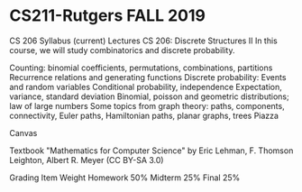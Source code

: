 # CS211-Rutgers FALL 2019

CS 206
Syllabus (current)
Lectures
CS 206: Discrete Structures II
In this course, we will study combinatorics and discrete probability.

Counting: binomial coefficients, permutations, combinations, partitions
Recurrence relations and generating functions
Discrete probability:
Events and random variables
Conditional probability, independence
Expectation, variance, standard deviation
Binomial, poisson and geometric distributions; law of large numbers
Some topics from graph theory: paths, components, connectivity, Euler paths, Hamiltonian paths, planar graphs, trees
Piazza

Canvas

Textbook
"Mathematics for Computer Science" by Eric Lehman, F. Thomson Leighton, Albert R. Meyer (CC BY-SA 3.0)

Grading
Item	Weight
Homework	50%
Midterm	25%
Final	25%


